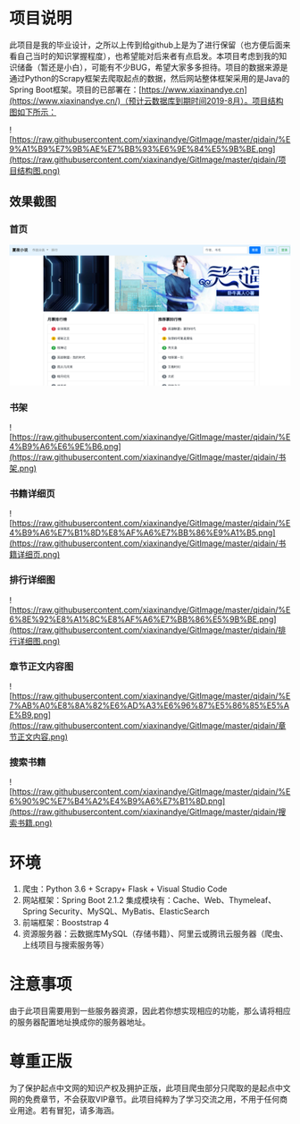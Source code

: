 # 项目说明
此项目是我的毕业设计，之所以上传到给github上是为了进行保留（也方便后面来看自己当时的知识掌握程度），也希望能对后来者有点启发。本项目考虑到我的知识储备（暂还是小白），可能有不少BUG，希望大家多多担待。项目的数据来源是通过Python的Scrapy框架去爬取起点的数据，然后网站整体框架采用的是Java的Spring Boot框架。项目的已部署在：[https://www.xiaxinandye.cn](https://www.xiaxinandye.cn/)（预计云数据库到期时间2019-8月）。项目结构图如下所示：

![https://raw.githubusercontent.com/xiaxinandye/GitImage/master/qidain/%E9%A1%B9%E7%9B%AE%E7%BB%93%E6%9E%84%E5%9B%BE.png](https://raw.githubusercontent.com/xiaxinandye/GitImage/master/qidain/项目结构图.png)

## 效果截图

### 首页

![](https://raw.githubusercontent.com/xiaxinandye/GitImage/master/qidain/%E6%B7%B1%E5%BA%A6%E6%88%AA%E5%9B%BE_%E9%80%89%E6%8B%A9%E5%8C%BA%E5%9F%9F_20190704163228.png)

### 书架

![https://raw.githubusercontent.com/xiaxinandye/GitImage/master/qidain/%E4%B9%A6%E6%9E%B6.png](https://raw.githubusercontent.com/xiaxinandye/GitImage/master/qidain/书架.png)

### 书籍详细页

![https://raw.githubusercontent.com/xiaxinandye/GitImage/master/qidain/%E4%B9%A6%E7%B1%8D%E8%AF%A6%E7%BB%86%E9%A1%B5.png](https://raw.githubusercontent.com/xiaxinandye/GitImage/master/qidain/书籍详细页.png)

### 

### 排行详细图

![https://raw.githubusercontent.com/xiaxinandye/GitImage/master/qidain/%E6%8E%92%E8%A1%8C%E8%AF%A6%E7%BB%86%E5%9B%BE.png](https://raw.githubusercontent.com/xiaxinandye/GitImage/master/qidain/排行详细图.png)

### 章节正文内容图

![https://raw.githubusercontent.com/xiaxinandye/GitImage/master/qidain/%E7%AB%A0%E8%8A%82%E6%AD%A3%E6%96%87%E5%86%85%E5%AE%B9.png](https://raw.githubusercontent.com/xiaxinandye/GitImage/master/qidain/章节正文内容.png)

### 搜索书籍

![https://raw.githubusercontent.com/xiaxinandye/GitImage/master/qidain/%E6%90%9C%E7%B4%A2%E4%B9%A6%E7%B1%8D.png](https://raw.githubusercontent.com/xiaxinandye/GitImage/master/qidain/搜索书籍.png)

# 环境

1. 爬虫：Python 3.6 + Scrapy+ Flask + Visual Studio Code
2. 网站框架：Spring Boot 2.1.2 集成模块有：Cache、Web、Thymeleaf、Spring Security、MySQL、MyBatis、ElasticSearch
3. 前端框架：Booststrap 4
4. 资源服务器：云数据库MySQL（存储书籍）、阿里云或腾讯云服务器（爬虫、上线项目与搜索服务等）

# 注意事项

由于此项目需要用到一些服务器资源，因此若你想实现相应的功能，那么请将相应的服务器配置地址换成你的服务器地址。

# 尊重正版

为了保护起点中文网的知识产权及拥护正版，此项目爬虫部分只爬取的是起点中文网的免费章节，不会获取VIP章节。此项目纯粹为了学习交流之用，不用于任何商业用途。若有冒犯，请多海涵。

